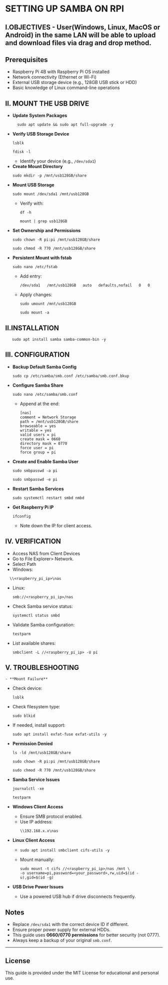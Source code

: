    # SETTING UP SAMBA ON RPI 

## I.OBJECTIVES - User(Windows, Linux, MacOS or Android) in the same LAN will be able to upload and download files via drag and drop method.

## Prerequisites
- Raspberry Pi 4B with Raspberry Pi OS installed
- Network connectivity (Ethernet or Wi-Fi)
- External USB storage device (e.g., 128GB USB stick or HDD)
- Basic knowledge of Linux command-line operations

## II. MOUNT THE USB DRIVE 
- **Update System Packages**
  ```
    sudo apt update && sudo apt full-upgrade -y
  ```
- **Verify USB Storage Device**
  ```
  lsblk
  ```
  ```
  fdisk -l
  ```
  - Identify your device (e.g., `/dev/sda1`)
- **Create Mount Directory**
  ```
  sudo mkdir -p /mnt/usb128GB/share
  ```
- **Mount USB Storage**
  ```
  sudo mount /dev/sda1 /mnt/usb128GB
  ```
  - Verify with:  
    ```
    df -h
    ```  
    ```
    mount | grep usb128GB
    ```
- **Set Ownership and Permissions**
  ```
  sudo chown -R pi:pi /mnt/usb128GB/share
  ```
  ```
  sudo chmod -R 770 /mnt/usb128GB/share
  ```
- **Persistent Mount with fstab**
  ```
  sudo nano /etc/fstab
  ```
  - Add entry:
    ```
    /dev/sda1   /mnt/usb128GB   auto   defaults,nofail   0   0
    ```
  - Apply changes:  
    ```
    sudo umount /mnt/usb128GB
    ```  
    ```
    sudo mount -a
    ```

## II.INSTALLATION
       
       sudo apt install samba samba-common-bin -y
       

    
## III. CONFIGURATION
- **Backup Default Samba Config**
  ```
  sudo cp /etc/samba/smb.conf /etc/samba/smb.conf.bkup
  ```
- **Configure Samba Share**
  ```
  sudo nano /etc/samba/smb.conf
  ```
  - Append at the end:
    ```
    [nas]
    comment = Network Storage
    path = /mnt/usb128GB/share
    browseable = yes
    writable = yes
    valid users = pi
    create mask = 0660
    directory mask = 0770
    force user = pi
    force group = pi
    ```

- **Create and Enable Samba User**
  ```
  sudo smbpasswd -a pi
   ```
   ```
  sudo smbpasswd -e pi
   ```

- **Restart Samba Services**
   ```
  sudo systemctl restart smbd nmbd
   ```

- **Get Raspberry Pi IP**
  ```
  ifconfig
  ```
  - Note down the IP for client access.
    

## IV. VERIFICATION
  -  Access NAS from Client Devices
  - Go to File Explorer> Network.
  - Select Path
  - Windows: 
  ```
    \\<raspberry_pi_ip>\nas
  ```     
  - Linux: 
      
      ```
      smb://<raspberry_pi_ip>/nas
      ```

  - Check Samba service status:  
    ```
    systemctl status smbd
    ```
  - Validate Samba configuration:  
    ```
    testparm
    ```
- List available shares:  
   ```
   smbclient -L //<raspberry_pi_ip> -U pi
   ```

## V. TROUBLESHOOTING
    - **Mount Failure**
  - Check device:
    ```
    lsblk
    ```
  - Check filesystem type:
    ```
    sudo blkid
    ```
  - If needed, install support:  
    ```
    sudo apt install exfat-fuse exfat-utils -y
    ```

- **Permission Denied**
  ```
  ls -ld /mnt/usb128GB/share
  ```
  ```
  sudo chown -R pi:pi /mnt/usb128GB/share
  ```
  ```
  sudo chmod -R 770 /mnt/usb128GB/share
  ```

- **Samba Service Issues**
  ```
  journalctl -xe
  ```
  ```
  testparm
  ```

- **Windows Client Access**
  - Ensure SMB protocol enabled.
  - Use IP address:
    ```
    \\192.168.x.x\nas
    ```

- **Linux Client Access**
  - ```
    sudo apt install smbclient cifs-utils -y
    ```
  - Mount manually:  
    ```
    sudo mount -t cifs //<raspberry_pi_ip>/nas /mnt \
    -o username=pi,password=<your_password>,rw,uid=$(id -u),gid=$(id -g)
    ```

- **USB Drive Power Issues**
  - Use a powered USB hub if drive disconnects frequently.

## Notes
- Replace `/dev/sda1` with the correct device ID if different.
- Ensure proper power supply for external HDDs.
- This guide uses **0660/0770 permissions** for better security (not 0777).
- Always keep a backup of your original `smb.conf`.

---

## License
This guide is provided under the MIT License for educational and personal use.    
